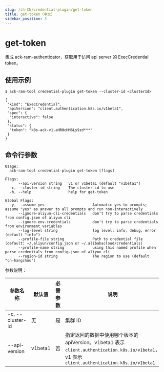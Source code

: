 ```yaml
---
slug: /zh-CN/credential-plugin/get-token
title: get-token（中文）
sidebar_position: 3
---
```


# get-token

集成 ack-ram-authenticator，获取用于访问 api server 的 ExecCredential token。

## 使用示例

```shell
$ ack-ram-tool credential-plugin get-token --cluster-id <clusterId>

{
 "kind": "ExecCredential",
 "apiVersion": "client.authentication.k8s.io/v1beta1",
 "spec": {
  "interactive": false
 },
 "status": {
  "token": "k8s-ack-v1.aHR0cHM6Ly9zd***"
 }
}
```

## 命令行参数

```
Usage:
  ack-ram-tool credential-plugin get-token [flags]

Flags:
      --api-version string   v1 or v1beta1 (default "v1beta1")
  -c, --cluster-id string    The cluster id to use
  -h, --help                 help for get-token

Global Flags:
  -y, --assume-yes                      Automatic yes to prompts; assume "yes" as answer to all prompts and run non-interactively
      --ignore-aliyun-cli-credentials   don't try to parse credentials from config.json of aliyun cli
      --ignore-env-credentials          don't try to parse credentials from environment variables
      --log-level string                log level: info, debug, error (default "info")
      --profile-file string             Path to credential file (default: ~/.aliyun/config.json or ~/.alibabacloud/credentials)
      --profile-name string             using this named profile when parse credentials from config.json of aliyun cli
      --region-id string                The region to use (default "cn-hangzhou")
```

参数说明：

| 参数名称             | 默认值     | 必需参数 | 说明                                                                                                                        |
|------------------|---------|------|---------------------------------------------------------------------------------------------------------------------------|
| -c, --cluster-id | 无       | 是    | 集群 ID                                                                                                                     |
| --api-version    | v1beta1 | 否    | 指定返回的数据中使用哪个版本的 apiVersion。v1beta1 表示 `client.authentication.k8s.io/v1beta1`，v1 表示 `client.authentication.k8s.io/v1beta1` |
